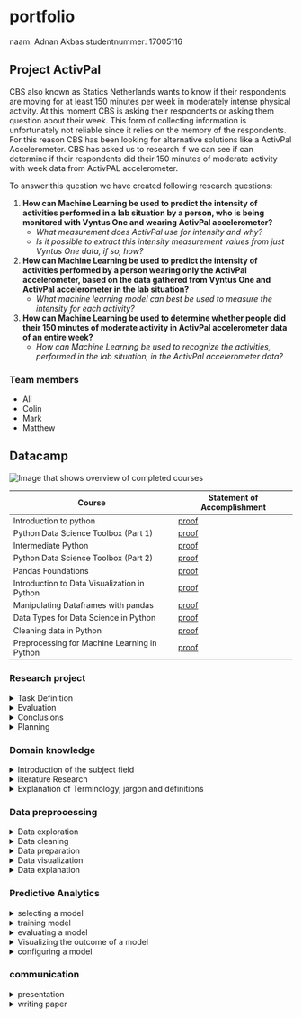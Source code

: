 # portfolio
naam: Adnan Akbas
studentnummer: 17005116

## Project ActivPal
CBS also known as Statics Netherlands wants to know if their respondents are moving for at least 150 minutes per week in
moderately intense physical activity. At this moment CBS is asking their respondents or asking them question about 
their week.  This form of collecting information is unfortunately not reliable since it relies on the  memory 
of the respondents.  For this reason CBS has been looking for alternative solutions like a ActivPal Accelerometer. CBS 
has asked us to research if we can see if  can determine if their respondents did their 150 minutes of moderate 
activity with week data from ActivPAL accelerometer.

To answer this question we have created following research questions:

 1. **How can Machine Learning be used to predict the intensity of activities performed in a lab situation by a person, who is being monitored with Vyntus One and wearing ActivPal accelerometer?**
	 - *What measurement does ActivPal use for intensity and why?*
	 -  *Is it possible to extract this intensity measurement values from just Vyntus One data, if so, how?*
 2. **How can Machine Learning be used to predict the intensity of activities performed by a person wearing only the ActivPal accelerometer, based on the data gathered from Vyntus One and ActivPal accelerometer in the lab situation?**
	 - *What machine learning model can best be used to measure the intensity for each activity?*
 3. **How can Machine Learning be used to determine whether people did their 150 minutes of moderate activity in ActivPal accelerometer data of an entire week?**
	 -  *How can Machine Learning be used to recognize the activities, performed in the lab situation, in the ActivPal accelerometer data?*



### Team members
- Ali
- Colin
- Mark
- Matthew


## Datacamp
  ![Image that shows overview of completed courses](evidence/images/datacamp.PNG)

 |Course|Statement of Accomplishment|
 |------|---------------------------|
 | Introduction to python |[proof](evidence/datacamp/introduction_to_python.pdf)|
 | Python Data Science Toolbox (Part 1) |[proof](evidence/datacamp/python_data_science_toolbox_part_1.pdf)|
 | Intermediate Python |[proof](evidence/datacamp/intermediate_python.pdf)|
 | Python Data Science Toolbox (Part 2) |[proof](evidence/datacamp/python_data_science_toolbox_part_2.pdf)|
 | Pandas Foundations |[proof](evidence/datacamp/pandas_foundations.pdf)|
 | Introduction to Data Visualization in Python |[proof](evidence/datacamp/introduction_to_data_visualization_in_python.pdf) |
 | Manipulating Dataframes with pandas |[proof](evidence/datacamp/manipulating_dataframes_with_pandas.pdf)|
 | Data Types for Data Science in Python |[proof](evidence/datacamp/data_types_for_data_science_in_python.pdf)|
 | Cleaning data in Python |[proof](evidence/datacamp/cleaning_data_in_python.pdf)|
 | Preprocessing for Machine Learning in Python |[proof](evidence/datacamp/preprocessing_for_machine_learning_in_python.pdf)|

### Research project
<details> <summary>Task Definition</summary>

In the research plan I have written the second iteration of the problem domain/context while my teammates have worden on other parts. 
Where they have defined the research question among others. In the second iteration I have processed the feedback we got
from one of our teachers. 

``
Statistics Netherlands (CBS) has the wish to see if their respondents are moving for at least 150
minutes per week in moderately intense physical activity.
Currently, they are measuring by asking their respondent or health surveys. The issue with this is
that people are not very good at estimating the time they spent on moving and sport. This of course
causes that they don't have very reliable data to work with. Therefor CBS has been looking into
alternatives like the ActivPal accelerometer in combination with machine learning to give better and
more accurate results when measuring the intensity of certain activities.
Because of this the CBS started to collect lab tests and started to measure the movements of 41
correspondents in their regular workweek by using the Activepal Accelerator. It's our job to analyse,
structure and build machine learning algorithms based on the collected data to see if we can
determine if people adhere to (inter)national norm for physical activities and if we could measure
the intensity of movement (without the heart rate information).
``

src: [research_plan.pdf](evidence/documents/research_plan.pdf)

</details>

<details> <summary>Evaluation</summary>

[More Examples](topics/research_project/evaluation.md)

</details>

<details> <summary>Conclusions</summary>

[More Examples](topics/research_project/conclusions.md)

</details>

<details> <summary>Planning</summary>

At the beginning of our project we have decided that we will use Jira as our scrum board and will implement Scrum in our way and won't follow it to the detail.
Our group was based on trust that's also the reason why we didn't setup nor sign a contract for teamwork. 

Our process looked as following. At the start of each sprint we decided what goal is for the sprint. With this goal in mind we created task which each team member could choose and take it on themself.
The task can be modified, removed or created while the sprint were going onbut that was always first discussed within the group before any modification.
Each morning at 9:30 our group was holding a stand-up. There we discussed what we did day earlier, going to do today and if we are stuck with something.
At the end of each sprint our group was holding retrospective where we discussed our progress and teamwork last sprint. The role of scrum master was taken on by Ali Safdari. 

## My role in scrum
I didn't have specific role in the scrum process other than developer but i did actively participate in each phase of 
the scrum process.At the sprint planning I have actively created task of course after discussing with the team. At the 
same time I would assign task to myself unless other team members would want them. In some cases we would assign 
multiple members to a task. Unfortunately Jira doesn't support that so we would write the names in description of the task.
Each morning I would join stand-up with my other team members and explain what i did yesterday, what i am gonna do today and if i need help.
Unfortnatly and reasonably we didn't take notes so I don't have evidence for this. At the end of each sprint I would 
join retrospective and give my input. I would say what we did well, what didn't go well and what i wish next sprint would get better.

[More information on our take](topics/research_project/planning.md)

</details>

### Domain knowledge
<details> <summary>Introduction of the subject field</summary>

[More Examples](topics/domain_knowledge/introduction_of_the_subject_field.md)

</details>

<details> <summary>literature Research</summary>

[More Examples](topics/research_project/literature_research.md)

</details>

<details> <summary>Explanation of Terminology, jargon and definitions</summary>

[More Examples](topics/research_project/explanation_of_terminology_jargon_and_definitions.md)

</details>

### Data preprocessing
<details> <summary>Data exploration</summary>

While working on the Activity Recognion model I have explored data in certain way. 
I tried to get an idea if there was a pattern in my dataset. If i say pattern i mean that the acceleration
data looks in a certain way for activity. The image below does show it quite clearly that each activity has hiw own pattern.

![Image that shows plots which show in turn patterns of each activity](evidence/images/combination.png)


[More Examples](topics/data_preprocessing/data_exploration.md)

</details>

<details> <summary>Data cleaning</summary>

Our dataset was provided by CBS in cleaned state. This means they already cleaned it for us and that there wasn’t much 
for us to do.. While I say this we did find certain issues while working on our models. My teammates  found out that 
following respondents data were not there or corrupt:

Cases:
-	BMR060 didn't have vyntus.csv file. This file contains oxygen intake which is need for calculating MET-value.
-	BMR025 activities that are logged doesn't show up in the data
-	BMR035 activities that are logged doesn't show up in the data
-	BMR100 activities that are logged doesn't show up in the data
-	BMR051 activities that are logged doesn't show up in the data
-	BMR027 activities that are logged doesn't show up in the data

Other than this we finally found thanks to the help of a teacher what actually the acceleration data means.  
He explained to us that it was scaled so that ActivPal device could keep much more records than it originally could. 
He gave us a formula that would convert scaled value back to  Gravitational acceleration. I have implemented this 
formula in Python as shown as below:

```` python
def convert_value_to_g(value):
    return (value - 127) / 63
````

evidence: [math_helper.py](evidence/python_script/math_helper.py)


[More Examples](topics/data_preprocessing/data_cleaning.md)

</details>

<details> <summary>Data preparation</summary>

I have developed almost all of the data preparation code for Activity Recognition model. First I have developed a 
function that extracts features from accelerometer dataset of an respondent. In this function we are creating new features which summerizes a certain time range.
I specificaly created the features standard deviation and mean of Y and Z axis. Mathew worked on the features mean and standard deviation of the X axis. I have also created peace of code that calculates
peak-to-peak distance but I have removed in favor better features. By removing I saw improvement at the time. At the end I am also removing any rows that has null values.

````python
def extract_features_from_correspondent(correspondent):
    features_df = pd.DataFrame(columns=features_columns, index=pd.to_datetime([]))

    # Getting dataset for a correspodent
    activities_df = read_functions.read_activities(correspondent)
        
    for activity_name in activities:
        activity = activities_df.loc[activity_name]
        if not activity.empty:
            start_time = activity.start
            stop_time = activity.stop
            activpal_df = activpal.read_data(correspondent, start_time, stop_time)

            # denormalizing dataset
            activpal_df['x'] = math_helper.convert_value_to_g(activpal_df['pal_accX'])
            activpal_df['y'] = math_helper.convert_value_to_g(activpal_df['pal_accY'])
            activpal_df['z'] = math_helper.convert_value_to_g(activpal_df['pal_accZ'])

            date_range = pd.date_range(start_time, stop_time, freq=str(segment_size) + 'S')
            
            for time in date_range:
                segment_time = time + pd.DateOffset(seconds=segment_size)
                activpal_segment = activpal_df[(activpal_df.index >= time) & (activpal_df.index < segment_time)]

                stdev_x =  statistics.stdev(activpal_segment['x']) if len(activpal_segment['x']) >= 2 else 0
                mean_x = activpal_segment['x'].mean()

                stdev_y =  statistics.stdev(activpal_segment['y']) if len(activpal_segment['y']) >= 2 else 0
                mean_y = activpal_segment['y'].mean()

                stdev_z =  statistics.stdev(activpal_segment['z']) if len(activpal_segment['z']) >= 2 else 0
                mean_z = activpal_segment['z'].mean()  


                features_df.loc[segment_time] = [stdev_x, mean_x, stdev_y, mean_y, stdev_z, mean_z, activity_name]

    features_df.dropna(how='any', inplace=True)

    return features_df
````

I have also developed functions that makes it easier to create one dataset where all features dataset from respondents merged.

````python
def extract_features_from_correspondents(correspodents):
    all_features_df = pd.DataFrame(index=pd.to_datetime([]))

    for correspodent in correspodents:
        print("Extracting " + correspodent)
        
        features_df     = extract_features_from_correspondent(correspodent)
        all_features_df = pd.concat([all_features_df, features_df])
    
    print("Done extracting features")

    return all_features_df

def extract_features_from_all_correspondents(exclude_test_correspodent = True):
    
    exclude_directory = ['output', 'throughput', 'Test data','.ipynb_checkpoints']
    exclude_respodents = ['BMR015','BMR025','BMR027', 'BMR035', 'BMR051', 'BMR054', 'BMR060', 'BMR099', 'BMR100']
    
    exclude = exclude_respodents + exclude_directory
    
    if (exclude_test_correspodent):
        exclude = exclude + test_users
    
    correspodents = []
    
    for directory in os.walk('../../data'):
        if directory[0] == '../../data':
            correspodents = directory[1]
            
    for exclude_item in exclude:
        if exclude_item in correspodents:
            correspodents.remove(exclude_item)
        
    return extract_features_from_correspondents(correspodents)
```` 

As last I have written a peace of code that converts activity labels to numbers so that the model can use it.

````python
features_dataset[activity_columns] = 0

#features_dataset.loc[(features_dataset['activiteit'] == 'springen'), 'activity_jumping'] = 1
#features_dataset.loc[(features_dataset['activiteit'] == 'traplopen'), 'activity_traplopen'] = 1
features_dataset.loc[(features_dataset['activiteit'] == 'lopen'), 'activity_walking'] = 1
features_dataset.loc[(features_dataset['activiteit'] == 'rennen'), 'activity_running'] = 1
features_dataset.loc[(features_dataset['activiteit'] == 'staan'), 'activity_standing'] = 1
features_dataset.loc[(features_dataset['activiteit'] == 'zitten'), 'activity_sitten'] = 1
features_dataset.loc[(features_dataset['activiteit'] == 'fietsen licht'), 'activity_cycling_light'] = 1
features_dataset.loc[(features_dataset['activiteit'] == 'fietsen zwaar'), 'activity_cycling_heavy'] = 1

features_dataset.drop('activiteit', axis=1, inplace=True)
````


All of the provided code can be found in each of these python notebooks below:
- [all_steps_activity recognition_final_version_split_cycling_12_1_seconds]()
- [all_steps_activity recognition_final_version_split_cycling_8_9_seconds]()
- [all_steps_activity recognition_final_version_split_cycling_7_seconds]()
 






[More Examples](topics/data_preprocessing/data_preparation.md)

</details>

<details> <summary>Data visualization</summary>
To get an idea what kind of features we could use other than what the paper “” suggest I did some research into our data. 
I made a line plot for each activity for different respondents.  The image below shows clearly that each activity has 
a unique pattern. So with this information I concluded that we may not need peak-to-peak feature and just could use 
standard deviation and mean of each axis. The paper suggested different  features but at the end we only used  the 
suggested feature mean and standard deviation of the X-axis and dropped peak-to-peak feature. The scale of Y-axis at 
the time of decision didn’t really matter much because the pattern would still be the same. 
We did still descale it back gravitional acceleration at the end.  

![Image that shows plots which show in turn patterns of each activity](evidence/images/combination.png)


[More Examples](topics/data_preprocessing/data_visualization.md)

</details>

<details> <summary>Data explanation</summary>

In the paper I have written the first version of subchapter subjects of chapter data where I describe the characteristics of our subject. Also I have written  subchapter study design of chapter data  where I describe how the data is recorded in the lab.   

CBS provided us ActivPAL accelerometer dataset, Vytnus dataset and activity log file of each of 31 respondents . They also provided us data from other devices but these were not used in our project. We also got an excel file where they described characteristics of the respondents.  
  
**Activity log dataset**

This dataset was used  for devloping both MET-regression en activity recognition models. In the case of Activity recognition models it was used to label accelerometer data.

| column | datatype | description| 
|--|--|--|
|activiteit| text | the name of an activity| 
| start| text |The date and time when an activity was started  | 
| stop| text|The date and time when an activity ended | 

**Vyntus  dataset**  
  
Vyntus is an device which analyzes  breathing of a person. The Vyntus dataset contains allot of features but we only used specifick features in the MET-regression models 
  
| column | datatype | description|   
|--|--|--|  
|vyn_time| timestamp| The date and time when breathing is analyzed |   
| vyn_VO2 | int | rate of oxygen consumption | 

**ActivPAL dataset**  

This dataset was both used to develop both MET-regression and activity recognition models

| column | datatype | description|   
|--|--|--|  
|pal_time| timestamp| The date and time when accelerometer data is recorded |   
| pal_accX| int | scaled value of gravitational acceleration of the X axis | 
| pal_accY| int | scaled value of gravitational acceleration of the Y axis | 
| pal_accZ| int | scaled value of gravitational acceleration of the Z axis | 
</details>


### Predictive Analytics

<details> <summary>selecting a model</summary>

The model I selected for recognizing activity was based on a paper and experiments.  The paper [detection of type, duration and intensity of physical activity using an accelerometer](evidence/documents/physical_activity_recognition.pdf) showed us that they were able to recognize activity with high accuracy on their acceleration dataset.  For this reason  I experimented with decision tree and I saw some great results. After looking into more depth into decision tree and getting some suggestions from teacher I started to experiment with random forest model. The reason for this is that decision trees tend to overfit and with how random forest model work it would less do so.

So I looked at accuracy, precision and recall of random forest and decision tree model on the validation dataset. What I saw was that random forest model gave us the best results on all metrics as you can also see below:


Validation results
|Model | Accuracy | Precision | Recall |  
|-------|----------|-----------|--------|  
|Decision tree |0.96|0.96|0.96|  
|Random forest |0.97|0.98|0.98|  
  
Evidence: [all_steps_activity_recognition.ipyn](../../evidence/python_notebook/all_steps_activity_recognition.ipynb)
I do need to tell you that these results were from a validation/training dataset which I balanced it.


</details>

<details> <summary>training model</summary>

[More Examples](topics/data_preprocessing/training_model.md)

</details>

<details> <summary>evaluating a model</summary>

[More Examples](topics/data_preprocessing/evaluating_a_model.md)

</details>

<details> <summary>Visualizing the outcome of a model</summary>

[More Examples](topics/data_preprocessing/visualizing_the_outcome_of_a_model.md)

</details>

<details> <summary>configuring a model</summary>

[More Examples](topics/data_preprocessing/configuring_a_model.md)

</details>

### communication
<details> <summary>presentation</summary>

| Week | Contrubition | Link |
|------|--------------|------|
|1|No presentation||
|2|Contributed to the presentation by adding content to dia 5|[Week 2 presentation](evidence/presentations/week_2_internal.pdf)|
|3|Contributed to the presentation by adding content to dia 4 and I gave the presentation.|[Week 3 presentation](evidence/presentations/week_3_internal.pdf)|
|4|Contributed to the presentation by adding content to dia 2, 3, 12 and 13|[Week 4 presentation](evidence/presentations/week_4_external.pdf)|
|5|Contributed to the presentation by adding content to dia 3|[Week 5 presentation](evidence/presentations/week_5_internal.pdf)|
|6|Contributed to the presentation by adding content to dia 4, 5 and 6|[Week 6 presentation](evidence/presentations/week_6_internal.pdf)|
|7|Contributed to the presentation by adding content to dia 6 and I gave the presentation.|[Week 7 presentation](evidence/presentations/week_7_internal.pdf)|
|8|Contributed to the presentation by adding content to dia 8, 9, 10 and 11.|[Week 8 presentation](evidence/presentations/week_8_external.pdf)|
|9|Contributed to the presentation by adding content to dia 4.| [Week 9 presentation](evidence/presentations/week_9_internal.pdf)|
|10|Contributed to the presentation by adding content to dia 5 with Ali Safdari| [Week 10 presentation](evidence/presentations/week_10_internal.pdf)|
|11|Contributed to the presentation by adding content to dia 4.| [Week 11 presentation](evidence/presentations/week_11_internal.pdf)|
|12||
|13|Contributed to the presentation by adding content to dia 4.| [Week 13 presentation](evidence/presentations/week_13_external.pdf)|
|14|Contributed to the presentation by adding content to dia 4 and I gave the presentation| [Week 14 presentation](evidence/presentations/week_14_internal.pdf)|
|15|I didn't contribute anything | [Week 15 presentation](evidence/presentations/week_15_internal.pdf)|
|16| | [Week 16 presentation](evidence/presentations/week_16_external.pdf)|
|17|  | [Week 17 presentation](evidence/presentations/week_17_internal.pdf)|



</details>

<details> <summary>writing paper</summary>

|Contribution|Iteration|Chapter|Link|
|------------|---------|-------|----|
|Wrote 1e iteration together with Ali Safdari. I tried to write it alone but I couldn't put the infromation about the method in the right way. Ali wrote the text while I told him what needs to be in the paper.|1| Subchapter activity recognition of chapter method|[1e iteration of subchapter acitivity recognition chapter method](evidence/paper_chapters/method_activity_recognition_version_1.pdf)|
|Processed feedback from my teammates |2| Subchapter activity recognition of chapter method|[2e iteration of subchapter acitivity recognition of chapter method](evidence/paper_chapters/method_activity_recognition_version_2.pdf)|
|Processed feedback from my teammates |3| Subchapter activity recognition of chapter method|[3e iteration of subchapter acitivity recognition of chapter method](evidence/paper_chapters/method_activity_recognition_version_3.pdf)|
|Wrote 1e iteration |1| Subchapter activity recognition of chapter result|[1e iteration of subchapter acitivity recognition of chapter result](evidence/paper_chapters/result_activity_recognition_version_1.pdf)|
|Processed feedback from my teammates|2| Subchapter activity recognition of chapter result|[2e iteration of subchapter acitivity recognition of chapter result](evidence/paper_chapters/result_activity_recognition_version_2.pdf)|
|Processed feedback from my teammates|3| Subchapter activity recognition of chapter result|[3e iteration of subchapter acitivity recognition of chapter result](evidence/paper_chapters/result_activity_recognition_version_3.pdf)|
|Wrote 1e iteration |1|subchapter study design of chapter data|[1e iteration of subchapter study design of chapter data](evidence/paper_chapters/data_study_design_version_1.pdf)|
|Wrote 1e iteration |1|subchapter subjects of chapter data|[subchapter subjects of chapter data](evidence/paper_chapters/data_subjects_version_1.pdf)|

</details>




